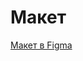# Макет
[Макет в Figma](https://www.figma.com/file/GnUhNbmEFNmZZCIgfBvT9U/%5BPublished%5D%5BRU%5D-«Экспресс»?type=design&node-id=0-1&mode=design)